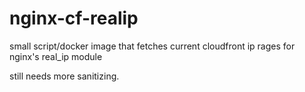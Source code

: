 # nginx-cf-realip
small script/docker image that fetches current cloudfront ip rages for nginx's real_ip module

still needs more sanitizing.
